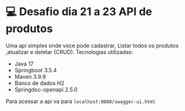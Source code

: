 # 💻 Desafio dia 21 a 23 API de produtos

Uma api simples onde voce pode cadastrar, Listar todos os produtos ,atualizar e deletar (CRUD).
Tecnologias utilizadas:

- Java 17 
- Springboot 3.5.4
- Maven 3.9.9
- Banco de dados H2
- Springdoc-openapi 2.5.0

Para acessar a api va para ```localhost:8080/swagger-ui.html```
